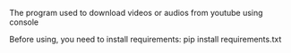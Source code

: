 The program used to download videos or audios from youtube using console

Before using, you need to install requirements:
pip install requirements.txt
